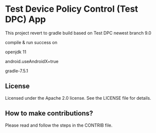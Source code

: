 Test Device Policy Control (Test DPC) App
=========================================

This project revert to gradle build based on Test DPC newest branch 9.0

compile & run success on

openjdk 11

android.useAndroidX=true

gradle-7.5.1

License
-------

Licensed under the Apache 2.0 license. See the LICENSE file for details.

How to make contributions?
--------------------------

Please read and follow the steps in the CONTRIB file.
